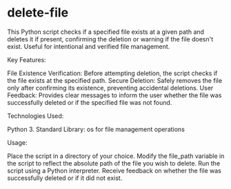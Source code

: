 # delete-file
This Python script checks if a specified file exists at a given path and deletes it if present, confirming the deletion or warning if the file doesn't exist. Useful for intentional and verified file management.

Key Features:

File Existence Verification: Before attempting deletion, the script checks if the file exists at the specified path.
Secure Deletion: Safely removes the file only after confirming its existence, preventing accidental deletions.
User Feedback: Provides clear messages to inform the user whether the file was successfully deleted or if the specified file was not found.

Technologies Used:

Python 3.
Standard Library: os for file management operations

Usage:

Place the script in a directory of your choice.
Modify the file_path variable in the script to reflect the absolute path of the file you wish to delete.
Run the script using a Python interpreter.
Receive feedback on whether the file was successfully deleted or if it did not exist.
